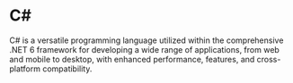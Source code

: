 # C#
C# is a versatile programming language utilized within the comprehensive .NET 6 framework for developing a wide range of applications, from web and mobile to desktop, with enhanced performance, features, and cross-platform compatibility.
